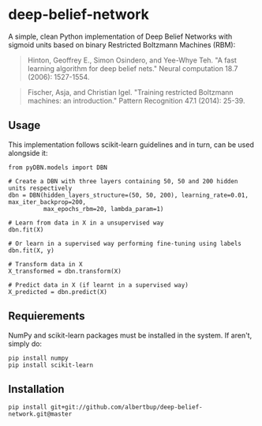 # deep-belief-network
A simple, clean Python implementation of Deep Belief Networks with sigmoid units based on binary Restricted Boltzmann Machines (RBM):
> Hinton, Geoffrey E., Simon Osindero, and Yee-Whye Teh. "A fast learning algorithm for deep belief nets." Neural computation 18.7 (2006): 1527-1554.

> Fischer, Asja, and Christian Igel. "Training restricted Boltzmann machines: an introduction." Pattern Recognition 47.1 (2014): 25-39.

## Usage
This implementation follows scikit-learn guidelines and in turn, can be used alongside it:
    
    from pyDBN.models import DBN
  
    # Create a DBN with three layers containing 50, 50 and 200 hidden units respectively
    dbn = DBN(hidden_layers_structure=(50, 50, 200), learning_rate=0.01, max_iter_backprop=200,
              max_epochs_rbm=20, lambda_param=1)
    
    # Learn from data in X in a unsupervised way
    dbn.fit(X)
    
    # Or learn in a supervised way performing fine-tuning using labels
    dbn.fit(X, y)
    
    # Transform data in X
    X_transformed = dbn.transform(X)
    
    # Predict data in X (if learnt in a supervised way)
    X_predicted = dbn.predict(X)
    
## Requierements
NumPy and scikit-learn packages must be installed in the system. If aren't, simply do:
    
    pip install numpy
    pip install scikit-learn
  
## Installation

    pip install git+git://github.com/albertbup/deep-belief-network.git@master
